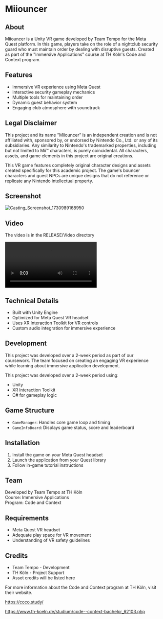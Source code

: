 # Miiouncer 

## About
Miiouncer is a Unity VR game developed by Team Tempo for the Meta Quest platform. In this game, players take on the role of a nightclub security guard who must maintain order by dealing with disruptive guests. Created as part of the "Immersive Applications" course at TH Köln's Code and Context program.

## Features
- Immersive VR experience using Meta Quest
- Interactive security gameplay mechanics
- Multiple tools for maintaining order
- Dynamic guest behavior system
- Engaging club atmosphere with soundtrack

## Legal Disclaimer
This project and its name "Miiouncer" is an independent creation and is not affiliated with, sponsored by, or endorsed by Nintendo Co., Ltd. or any of its subsidiaries. Any similarity to Nintendo's trademarked properties, including but not limited to Mii™ characters, is purely coincidental. All characters, assets, and game elements in this project are original creations.

This VR game features completely original character designs and assets created specifically for this academic project. The game's bouncer characters and guest NPCs are unique designs that do not reference or replicate any Nintendo intellectual property.

## Screenshot

![Casting_Screenshot_1730989168950](https://github.com/user-attachments/assets/99e54d3a-b415-4899-9f6c-f2dcafb598ce)

## Video

The video is in the RELEASE/Video directory

![Video](RELEASE/Video/Casting_Video_1730988343272.mp4)


## Technical Details
- Built with Unity Engine
- Optimized for Meta Quest VR headset
- Uses XR Interaction Toolkit for VR controls
- Custom audio integration for immersive experience

## Development
This project was developed over a 2-week period as part of our coursework. The team focused on creating an engaging VR experience while learning about immersive application development.

This project was developed over a 2-week period using:
- Unity
- XR Interaction Toolkit
- C# for gameplay logic

## Game Structure

- `GameManager`: Handles core game loop and timing
- `GameInfoBoard`: Displays game status, score and leaderboard

## Installation
1. Install the game on your Meta Quest headset
2. Launch the application from your Quest library
3. Follow in-game tutorial instructions

## Team
Developed by Team Tempo at TH Köln  
Course: Immersive Applications  
Program: Code and Context

## Requirements
- Meta Quest VR headset
- Adequate play space for VR movement
- Understanding of VR safety guidelines

## Credits
- Team Tempo - Development
- TH Köln - Project Support
- Asset credits will be listed here

For more information about the Code and Context program at TH Köln, visit their website.

https://coco.study/

https://www.th-koeln.de/studium/code--context-bachelor_62103.php



